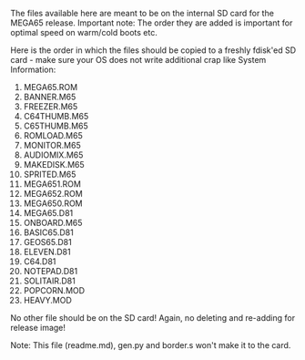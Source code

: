 The files available here are meant to be on the internal SD card for the MEGA65 release.
Important note: The order they are added is important for optimal speed on warm/cold boots etc.

Here is the order in which the files should be copied to a freshly fdisk'ed SD card - make
sure your OS does not write additional crap like System Information:

1. MEGA65.ROM
2. BANNER.M65
3. FREEZER.M65
4. C64THUMB.M65
5. C65THUMB.M65
6. ROMLOAD.M65
7. MONITOR.M65
8. AUDIOMIX.M65
9. MAKEDISK.M65
10. SPRITED.M65
11. MEGA651.ROM
12. MEGA652.ROM
13. MEGA650.ROM
14. MEGA65.D81
15. ONBOARD.M65
16. BASIC65.D81
17. GEOS65.D81
18. ELEVEN.D81
19. C64.D81
20. NOTEPAD.D81
21. SOLITAIR.D81
22. POPCORN.MOD
23. HEAVY.MOD

No other file should be on the SD card! Again, no deleting and re-adding for release image!

Note: This file (readme.md), gen.py and border.s won't make it to the card.
